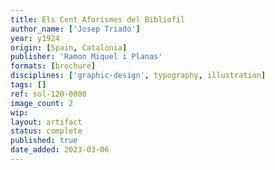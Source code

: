 ```yaml
---
title: Els Cent Aforismes del Bibliofil
author_name: ['Josep Triadó']
year: y1924
origin: [Spain, Catalonia]
publisher: 'Ramon Miquel i Planas'
formats: [brochure]
disciplines: ['graphic-design', typography, illustration]
tags: []
ref: sol-120-0000
image_count: 2
wip:
layout: artifact
status: complete
published: true
date_added: 2023-03-06
---
```

